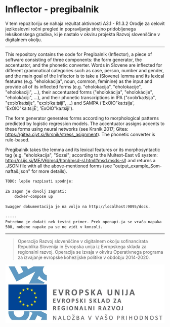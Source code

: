 # Inflector - pregibalnik

V tem repozitoriju se nahaja rezultat aktivnosti A3.1 - R1.3.2 Orodje za celovit jezikoslovni ročni pregled in popravljanje strojno pridobljenega leksikonskega gradiva, ki je nastalo v okviru projekta Razvoj slovenščine v digitalnem okolju.

---

This repository contains the code for Pregibalnik (Inflector), a piece of software consisting of three components: the form generator, the accentuator, and the phonetic converter. Words in Slovene are inflected for different grammatical categories such as case, person, number and gender, and the main goal of the Inflector is to take a (Slovene) lemma and its lexical features (e.g. "eholokacija", noun, common, feminine) as the input and provide all of its inflected forms (e.g. "eholokacija", "eholokacije", "eholokaciji", ...), their accentuated forms ("eholokácija", "eholokácije", "eholokáciji", ...), and their phonetic transcriptions in IPA ("ɛxɔlɔˈkaːʦija", "ɛxɔlɔˈkaːʦijɛ", "ɛxɔlɔˈkaːʦiji", ...) and SAMPA ('ExOlO"ka:tsija', 'ExOlO"ka:tsijE', 'ExOlO"ka:tsiji').

The form generator generates forms according to morphological patterns predicted by logistic regression models. The accentuator assigns accents to these forms using neural networks (see Krsnik 2017; Gitea: https://gitea.cjvt.si/lkrsnik/stress_asignment). The phonetic converter is rule-based.

Pregibalnik takes the lemma and its lexical features or its morphosyntactic tag (e.g. "eholokacija", "Sozei"; according to the Multext-East v6 system: http://nl.ijs.si/ME/V6/msd/html/msd-sl.html#msd.msds-sl) and returns a .JSON file with all the above-mentioned forms (see "output_example_Som-naftaš.json" for more details).


```
TODO: lepše razpisati spodnje:

Za zagon je dovolj zagnati:
    docker-compose up

Swagger dokumentacija je na voljo na http://localhost:9095/docs.

-----
Potrebno je dodati nek testni primer. Prek openapi-ja se vrača napaka 500, nobene napake pa se ne vidi v konzoli.

```

 ---

> Operacijo Razvoj slovenščine v digitalnem okolju sofinancirata Republika Slovenija in Evropska unija iz Evropskega sklada za regionalni razvoj. Operacija se izvaja v okviru Operativnega programa za izvajanje evropske kohezijske politike v obdobju 2014-2020.

![](Logo_EKP_sklad_za_regionalni_razvoj_SLO_slogan.jpg)